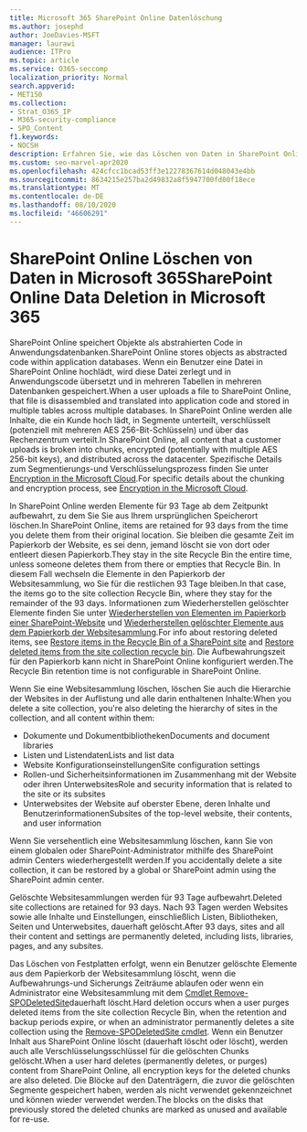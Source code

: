 ```yaml
---
title: Microsoft 365 SharePoint Online Datenlöschung
ms.author: josephd
author: JoeDavies-MSFT
manager: laurawi
audience: ITPro
ms.topic: article
ms.service: O365-seccomp
localization_priority: Normal
search.appverid:
- MET150
ms.collection:
- Strat_O365_IP
- M365-security-compliance
- SPO_Content
f1.keywords:
- NOCSH
description: Erfahren Sie, wie das Löschen von Daten in SharePoint Online funktioniert, beispielsweise wo gelöschte Inhalte gespeichert werden und wie lange.
ms.custom: seo-marvel-apr2020
ms.openlocfilehash: 424cfcc1bcad53ff3e12278367614d048043e4bb
ms.sourcegitcommit: 8634215e257ba2d49832a8f5947700fd00f18ece
ms.translationtype: MT
ms.contentlocale: de-DE
ms.lasthandoff: 08/10/2020
ms.locfileid: "46606291"
---
```

# <a name="sharepoint-online-data-deletion-in-microsoft-365"></a><span data-ttu-id="cb9a4-103">SharePoint Online Löschen von Daten in Microsoft 365</span><span class="sxs-lookup"><span data-stu-id="cb9a4-103">SharePoint Online Data Deletion in Microsoft 365</span></span>

<span data-ttu-id="cb9a4-104">SharePoint Online speichert Objekte als abstrahierten Code in Anwendungsdatenbanken.</span><span class="sxs-lookup"><span data-stu-id="cb9a4-104">SharePoint Online stores objects as abstracted code within application databases.</span></span> <span data-ttu-id="cb9a4-105">Wenn ein Benutzer eine Datei in SharePoint Online hochlädt, wird diese Datei zerlegt und in Anwendungscode übersetzt und in mehreren Tabellen in mehreren Datenbanken gespeichert.</span><span class="sxs-lookup"><span data-stu-id="cb9a4-105">When a user uploads a file to SharePoint Online, that file is disassembled and translated into application code and stored in multiple tables across multiple databases.</span></span> <span data-ttu-id="cb9a4-106">In SharePoint Online werden alle Inhalte, die ein Kunde hoch lädt, in Segmente unterteilt, verschlüsselt (potenziell mit mehreren AES 256-Bit-Schlüsseln) und über das Rechenzentrum verteilt.</span><span class="sxs-lookup"><span data-stu-id="cb9a4-106">In SharePoint Online, all content that a customer uploads is broken into chunks, encrypted (potentially with multiple AES 256-bit keys), and distributed across the datacenter.</span></span> <span data-ttu-id="cb9a4-107">Spezifische Details zum Segmentierungs-und Verschlüsselungsprozess finden Sie unter [Encryption in the Microsoft Cloud](https://docs.microsoft.com/microsoft-365/compliance/office-365-encryption-in-the-microsoft-cloud-overview).</span><span class="sxs-lookup"><span data-stu-id="cb9a4-107">For specific details about the chunking and encryption process, see [Encryption in the Microsoft Cloud](https://docs.microsoft.com/microsoft-365/compliance/office-365-encryption-in-the-microsoft-cloud-overview).</span></span> 

<span data-ttu-id="cb9a4-108">In SharePoint Online werden Elemente für 93 Tage ab dem Zeitpunkt aufbewahrt, zu dem Sie Sie aus Ihrem ursprünglichen Speicherort löschen.</span><span class="sxs-lookup"><span data-stu-id="cb9a4-108">In SharePoint Online, items are retained for 93 days from the time you delete them from their original location.</span></span> <span data-ttu-id="cb9a4-109">Sie bleiben die gesamte Zeit im Papierkorb der Website, es sei denn, jemand löscht sie von dort oder entleert diesen Papierkorb.</span><span class="sxs-lookup"><span data-stu-id="cb9a4-109">They stay in the site Recycle Bin the entire time, unless someone deletes them from there or empties that Recycle Bin.</span></span> <span data-ttu-id="cb9a4-110">In diesem Fall wechseln die Elemente in den Papierkorb der Websitesammlung, wo Sie für die restlichen 93 Tage bleiben.</span><span class="sxs-lookup"><span data-stu-id="cb9a4-110">In that case, the items go to the site collection Recycle Bin, where they stay for the remainder of the 93 days.</span></span> <span data-ttu-id="cb9a4-111">Informationen zum Wiederherstellen gelöschter Elemente finden Sie unter [Wiederherstellen von Elementen im Papierkorb einer SharePoint-Website](https://support.office.com/article/6df466b6-55f2-4898-8d6e-c0dff851a0be#ID0EAADAAA=Online
) und [Wiederherstellen gelöschter Elemente aus dem Papierkorb der Websitesammlung](https://support.office.com/article/5fa924ee-16d7-487b-9a0a-021b9062d14b).</span><span class="sxs-lookup"><span data-stu-id="cb9a4-111">For info about restoring deleted items, see [Restore items in the Recycle Bin of a SharePoint site](https://support.office.com/article/6df466b6-55f2-4898-8d6e-c0dff851a0be#ID0EAADAAA=Online
) and [Restore deleted items from the site collection recycle bin](https://support.office.com/article/5fa924ee-16d7-487b-9a0a-021b9062d14b).</span></span> <span data-ttu-id="cb9a4-112">Die Aufbewahrungszeit für den Papierkorb kann nicht in SharePoint Online konfiguriert werden.</span><span class="sxs-lookup"><span data-stu-id="cb9a4-112">The Recycle Bin retention time is not configurable in SharePoint Online.</span></span>

<span data-ttu-id="cb9a4-113">Wenn Sie eine Websitesammlung löschen, löschen Sie auch die Hierarchie der Websites in der Auflistung und alle darin enthaltenen Inhalte:</span><span class="sxs-lookup"><span data-stu-id="cb9a4-113">When you delete a site collection, you're also deleting the hierarchy of sites in the collection, and all content within them:</span></span>

- <span data-ttu-id="cb9a4-114">Dokumente und Dokumentbibliotheken</span><span class="sxs-lookup"><span data-stu-id="cb9a4-114">Documents and document libraries</span></span>
- <span data-ttu-id="cb9a4-115">Listen und Listendaten</span><span class="sxs-lookup"><span data-stu-id="cb9a4-115">Lists and list data</span></span>
- <span data-ttu-id="cb9a4-116">Website Konfigurationseinstellungen</span><span class="sxs-lookup"><span data-stu-id="cb9a4-116">Site configuration settings</span></span>
- <span data-ttu-id="cb9a4-117">Rollen-und Sicherheitsinformationen im Zusammenhang mit der Website oder ihren Unterwebsites</span><span class="sxs-lookup"><span data-stu-id="cb9a4-117">Role and security information that is related to the site or its subsites</span></span>
- <span data-ttu-id="cb9a4-118">Unterwebsites der Website auf oberster Ebene, deren Inhalte und Benutzerinformationen</span><span class="sxs-lookup"><span data-stu-id="cb9a4-118">Subsites of the top-level website, their contents, and user information</span></span>

<span data-ttu-id="cb9a4-119">Wenn Sie versehentlich eine Websitesammlung löschen, kann Sie von einem globalen oder SharePoint-Administrator mithilfe des SharePoint admin Centers wiederhergestellt werden.</span><span class="sxs-lookup"><span data-stu-id="cb9a4-119">If you accidentally delete a site collection, it can be restored by a global or SharePoint admin using the SharePoint admin center.</span></span>

<span data-ttu-id="cb9a4-120">Gelöschte Websitesammlungen werden für 93 Tage aufbewahrt.</span><span class="sxs-lookup"><span data-stu-id="cb9a4-120">Deleted site collections are retained for 93 days.</span></span> <span data-ttu-id="cb9a4-121">Nach 93 Tagen werden Websites sowie alle Inhalte und Einstellungen, einschließlich Listen, Bibliotheken, Seiten und Unterwebsites, dauerhaft gelöscht.</span><span class="sxs-lookup"><span data-stu-id="cb9a4-121">After 93 days, sites and all their content and settings are permanently deleted, including lists, libraries, pages, and any subsites.</span></span>

<span data-ttu-id="cb9a4-122">Das Löschen von Festplatten erfolgt, wenn ein Benutzer gelöschte Elemente aus dem Papierkorb der Websitesammlung löscht, wenn die Aufbewahrungs-und Sicherungs Zeiträume ablaufen oder wenn ein Administrator eine Websitesammlung mit dem [Cmdlet Remove-SPODeletedSite](/powershell/module/sharepoint-online/Remove-SPODeletedSite?view=sharepoint-ps)dauerhaft löscht.</span><span class="sxs-lookup"><span data-stu-id="cb9a4-122">Hard deletion occurs when a user purges deleted items from the site collection Recycle Bin, when the retention and backup periods expire, or when an administrator permanently deletes a site collection using the [Remove-SPODeletedSite cmdlet](/powershell/module/sharepoint-online/Remove-SPODeletedSite?view=sharepoint-ps).</span></span> <span data-ttu-id="cb9a4-123">Wenn ein Benutzer Inhalt aus SharePoint Online löscht (dauerhaft löscht oder löscht), werden auch alle Verschlüsselungsschlüssel für die gelöschten Chunks gelöscht.</span><span class="sxs-lookup"><span data-stu-id="cb9a4-123">When a user hard deletes (permanently deletes, or purges) content from SharePoint Online, all encryption keys for the deleted chunks are also deleted.</span></span> <span data-ttu-id="cb9a4-124">Die Blöcke auf den Datenträgern, die zuvor die gelöschten Segmente gespeichert haben, werden als nicht verwendet gekennzeichnet und können wieder verwendet werden.</span><span class="sxs-lookup"><span data-stu-id="cb9a4-124">The blocks on the disks that previously stored the deleted chunks are marked as unused and available for re-use.</span></span>
